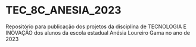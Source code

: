 # TEC_8C_ANESIA_2023
Repositório para publicação dos projetos da disciplina de TECNOLOGIA E INOVAÇÃO dos alunos da escola estadual Anésia Loureiro Gama no ano de 2023

